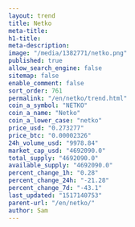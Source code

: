 ```yaml
---
layout: trend
title: Netko
meta-title: 
h1-title: 
meta-description: 
image: "/media/1382771/netko.png"
published: true
allow_search_engine: false
sitemap: false
enable_comment: false
sort_order: 761
permalink: "/en/netko/trend.html"
coin_a_symbol: "NETKO"
coin_a_name: "Netko"
coin_a_lower_case: "netko"
price_usd: "0.273277"
price_btc: "0.00002326"
24h_volume_usd: "9978.84"
market_cap_usd: "4692090.0"
total_supply: "4692090.0"
available_supply: "4692090.0"
percent_change_1h: "0.28"
percent_change_24h: "-21.28"
percent_change_7d: "-43.1"
last_updated: "1517140753"
parent-url: "/en/netko/"
author: Sam
---
```


